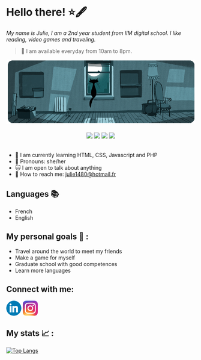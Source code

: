 # Hello there! ⭐🖋

*My name is Julie, I am a 2nd year student from IIM digital school. I like reading, video games and traveling.*

>🌹 I am available everyday from 10am to 8pm.

 <img src="gif.gif"/>

 <h6 align="center">

 ![](https://img.shields.io/badge/Code-Javascript-informational?style=flat&logo=javascript&color=F7DF1E)
![](https://img.shields.io/badge/Code-HTML-informational?style=flat&logo=HTML5&color=E34F26)
![](https://img.shields.io/badge/Code-CSS-informational?style=flat&logo=CSS3&color=white)
![](https://img.shields.io/badge/Code-PHP-informational?style=flat&logo=php&color=blue)

</h6>

- 🌷 I am currently learning HTML, CSS, Javascript and PHP
- 🌸 Pronouns: she/her
- 🐱 I am open to talk about anything
- 💌 How to reach me: julie1480@hotmail.fr

## **Languages 📚**
- French
- English

## **My personal goals 🧭 :**

-  Travel around the world to meet my friends
-  Make a game for myself
-  Graduate school with good competences
-  Learn more languages

## Connect with me:
<a href="https://www.linkedin.com/in/julie-ngov-5720a5267/"><img width=40px src="linkedin.webp"/></a>
<a href="https://www.instagram.com/stra_wberray/"><img width=40px src="Instagram_icon.png.webp"/></a>


## My stats 📈 :

[![Top Langs](https://github-readme-stats.vercel.app/api/top-langs/?username=Ngov-Julie-RESTART&layout=compact)](https://github.com/Ngov-Julie-RESTART)

